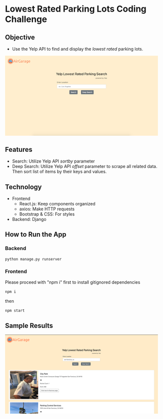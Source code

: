 # Lowest Rated Parking Lots Coding Challenge

## Objective

- Use the Yelp API to find and display the _lowest rated_ parking lots.

![homepage](/frontend/public/homepage.png)

## Features

- Search: Utilize Yelp API _sortby_ parameter
- Deep Search: Utilize Yelp API _offset_ parameter to scrape all related data. Then sort list of items by their keys and values.

## Technology

- Frontend
  - React.js: Keep components organized
  - axios: Make HTTP requests
  - Bootstrap & CSS: For styles
- Backend: Django

## How to Run the App

### Backend

```python
python manage.py runserver
```

### Frontend

Please proceed with "npm i" first to install gitignored dependencies

```javascript
npm i
```

then

```javascript
npm start
```

## Sample Results

![sampleresult](/frontend/public/sampleResult.png)
